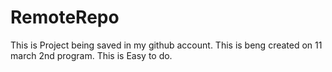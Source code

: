 # RemoteRepo
This is Project being saved in my github account.
This is beng created on 11 march 2nd program.
This is Easy to do.
